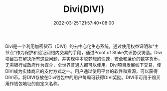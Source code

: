 ﻿---
weight: 
title: "Divi(DIVI)"
description: "Divi是一个利用加密货币（DIVI）的去中心化生态系统，通过使用权益证明和“主节点”作为保护和验证网络内交易的手段，通过Proof of Stake共识协议铸造"
date: 2022-03-25T21:57:40+08:00
lastmod: 2022-03-25T16:45:40+08:00
draft: false
authors: ["Metabd"]
featuredImage: "dividivi.webp"
link: ""
tags: ["数字代币","Divi(DIVI)"]
categories: ["navigation"]
navigation: ["数字代币"]
lightgallery: true
toc: true
pinned: false
recommend: false
recommend1: false
---
Divi是一个利用加密货币（DIVI）的去中心化生态系统，通过使用权益证明和“主节点”作为保护和验证网络内交易的手段，通过Proof of Stake共识协议铸造。Divi项目旨在解决所有这些问题，并实现中本聪梦想的快速，安全和廉价的数字货币，无需银行或政府作为媒介，全世界普通人都可以使用。Divi项目发展线下交易，使DIVI成为实体商店的支付方式之一。用户通过使用平台的软件和资源，可以获得DIVI币。将DIVI存放在Divi钱包中的用户每周可获得DIVI奖励。DIVI币可用于购买用作钱包地址的自定义名称。
